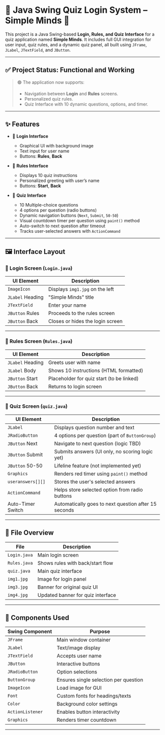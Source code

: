 # 🧾 Java Swing Quiz Login System – Simple Minds 🧠

This project is a Java Swing-based **Login, Rules, and Quiz Interface** for a quiz application named **Simple Minds**. It includes full GUI integration for user input, quiz rules, and a dynamic quiz panel, all built using `JFrame`, `JLabel`, `JTextField`, and `JButton`.

---

## ✅ Project Status: Functional and Working

> 🟢 The application now supports:
> - Navigation between **Login** and **Rules** screens.
> - Personalized quiz rules.
> - Quiz Interface with 10 dynamic questions, options, and timer.

---

## ✨ Features

- 🔐 **Login Interface**
  - Graphical UI with background image
  - Text input for user name
  - Buttons: **Rules**, **Back**

- 📜 **Rules Interface**
  - Displays 10 quiz instructions
  - Personalized greeting with user’s name
  - Buttons: **Start**, **Back**

- 🧠 **Quiz Interface**
  - 10 Multiple-choice questions
  - 4 options per question (radio buttons)
  - Dynamic navigation buttons (`Next`, `Submit`, `50-50`)
  - Visual countdown timer per question using `paint()` method
  - Auto-switch to next question after timeout
  - Tracks user-selected answers with `ActionCommand`

---

## 🖼️ Interface Layout

### 🔐 Login Screen (`Login.java`)
| UI Element         | Description                               |
|--------------------|-------------------------------------------|
| `ImageIcon`        | Displays `img1.jpg` on the left            |
| `JLabel` Heading   | "Simple Minds" title                      |
| `JTextField`       | Enter your name                           |
| `JButton` Rules    | Proceeds to the rules screen              |
| `JButton` Back     | Closes or hides the login screen          |

---

### 📘 Rules Screen (`Rules.java`)
| UI Element         | Description                               |
|--------------------|-------------------------------------------|
| `JLabel` Heading   | Greets user with name                     |
| `JLabel` Body      | Shows 10 instructions (HTML formatted)    |
| `JButton` Start    | Placeholder for quiz start (to be linked) |
| `JButton` Back     | Returns to login screen                   |

---

### 🧠 Quiz Screen (`quiz.java`)
| UI Element           | Description                                                |
|----------------------|------------------------------------------------------------|
| `JLabel`             | Displays question number and text                          |
| `JRadioButton`       | 4 options per question (part of `ButtonGroup`)             |
| `JButton` Next       | Navigate to next question (logic TBD)                      |
| `JButton` Submit     | Submits answers (UI only, no scoring logic yet)            |
| `JButton` 50-50      | Lifeline feature (not implemented yet)                     |
| `Graphics`           | Renders red timer using `paint()` method                   |
| `useranswers[][]`    | Stores the user's selected answers                         |
| `ActionCommand`      | Helps store selected option from radio buttons             |
| Auto-Timer Switch    | Automatically goes to next question after 15 seconds       |

---

## 📂 File Overview

| File         | Description                        |
|--------------|------------------------------------|
| `Login.java` | Main login screen                  |
| `Rules.java` | Shows rules with back/start flow   |
| `quiz.java`  | Main quiz interface                |
| `img1.jpg`   | Image for login panel              |
| `img3.jpg`   | Banner for original quiz UI        |
| `img4.jpg`   | Updated banner for quiz interface  |

---

## 🧱 Components Used

| Swing Component | Purpose                                  |
|------------------|------------------------------------------|
| `JFrame`         | Main window container                    |
| `JLabel`         | Text/image display                       |
| `JTextField`     | Accepts user name                        |
| `JButton`        | Interactive buttons                      |
| `JRadioButton`   | Option selections                        |
| `ButtonGroup`    | Ensures single selection per question    |
| `ImageIcon`      | Load image for GUI                       |
| `Font`           | Custom fonts for headings/texts          |
| `Color`          | Background color settings                |
| `ActionListener` | Enables button interactivity             |
| `Graphics`       | Renders timer countdown                  |

---
